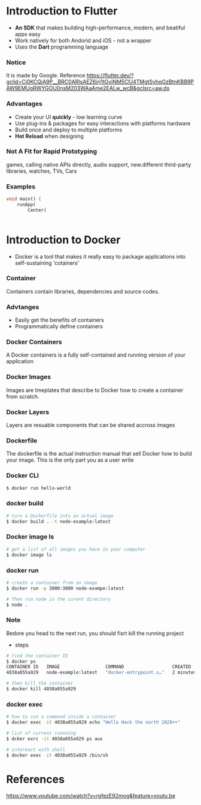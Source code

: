 
# Introduction to Flutter
* **An SDK** that makes building high-performance, modern, and beatiful apps easy
* Work natively for both Andorid and iOS - not a wrapper
* Uses the **Dart** programming language

### Notice 
It is made by Google.
Reference https://flutter.dev/?gclid=Cj0KCQiA9P__BRC0ARIsAEZ6irj1tGvjNM5CfJ4TMgtSyhqGzBtnKBB9PAW9EMUgRWYGOU0nsM203WAaAme2EALw_wcB&gclsrc=aw.ds

### Advantages
* Create your UI **quickly** - low learning curve
* Use plug-ins & packages for easy interactions with platforms hardware
* Build once and deploy to multiple platforms
* **Hot Reload** when designing

### Not A Fit for Rapid Prototyping
games, calling native APIs directly, audio support, new.different third-party libraries, watches, TVs, Cars

### Examples
```dart
void main() {
    runApp(
        Center(
    
```


# Introduction to Docker
* Docker is a tool that makes it really easy to package applications into self-sustaining 'cotainers'

### Container
Containers contain libraries, dependencies and source codes.

### Advtanges
* Easily get the benefits of containers
* Programmatically define containers

### Docker Containers
A Docker containers is a fully self-contained and running version of your application


### Docker Images
Images are tmeplates that describe to Docker how to create a container from scratch.

### Docker Layers
Layers are resuable components that can be shared accross images

### Dockerfile
The dockerfile is the actual instruction manual that sell Docker how to build your image. This is the only part you as a user write

### Docker CLI
```bash
$ docker run hello-world
```

### docker build 
```bash
# turn a Dockerfile into an actual image
$ docker build . -t node-example:latest
```

### Docker image ls
```bash
# get a list of all images you have in your computer
$ docker image ls
```

### docker run
```bash
# create a container from an image
$ docker run -p 3000:3000 node-exampe:latest

# Then run node in the curent directory
$ node .
```

### Note
Bedore you head to the next run, you should fisrt kill the running project
* steps
```bash
# find the container ID
$ docker ps
CONTAINER ID   IMAGE                 COMMAND                  CREATED         STATUS         PORTS     NAMES
4038a055a929   node-example:latest   "docker-entrypoint.s…"   2 minutes ago   Up 2 minutes             magical_zhukovsky

# then kill the container
$ docker kill 4038a055a929
```


### docker exec
```bash
# how to run a command inside a container
$ docker exec -it 4038a055a929 echo "Hello Hack the north 2020++"

# list of current runnning
$ dcker exrc -it 4038a055a929 ps aux 

# intereact with shell
$ docker exec -it 4038a055a929 /bin/sh
```

# References
https://www.youtube.com/watch?v=rgfezE92mog&feature=youtu.be
